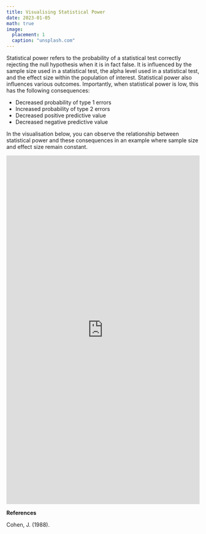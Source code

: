 ```yaml
---
title: Visualising Statistical Power
date: 2023-01-05
math: true
image:
  placement: 1
  caption: "unsplash.com"
---
```


Statistical power refers to the probability of a statistical test correctly rejecting the null hypothesis when it is in fact false. It is influenced by the sample size used in a statistical test, the alpha level used in a statistical test, and the effect size within the population of interest. Statistical power also influences various outcomes. Importantly, when statistical power is low, this has the following consequences:

- Decreased probability of type 1 errors
- Increased probability of type 2 errors
- Decreased positive predictive value
- Decreased negative predictive value

In the visualisation below, you can observe the relationship between statistical power and these consequences in an example where sample size and effect size remain constant.

<iframe height="910" width="100%" frameborder="no" src="https://jacob-knyspel.shinyapps.io/power-visualisation/"> </iframe>

**References**

Cohen, J. (1988). 
